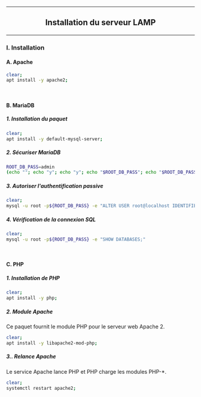 ------------------------------------------------------------------------------------------------------------------------------------------------------------------------------------------------------------------------------------------------------------
## <p align='center'> Installation du serveur LAMP </p>

------------------------------------------------------------------------------------------------------------------------------------------------------------------------------------------------------------------------------------------------------------
### I. Installation
#### A. Apache
```bash
clear;
apt install -y apache2;
```

<br />

#### B. MariaDB
##### 1. Installation du paquet
```bash
clear;
apt install -y default-mysql-server;
```
##### 2. Sécuriser MariaDB
```bash
ROOT_DB_PASS=admin
(echo ""; echo "y"; echo "y"; echo "$ROOT_DB_PASS"; echo "$ROOT_DB_PASS"; echo "y"; echo "y"; echo "y"; echo "y") | mysql_secure_installation | 1>/dev/null;
```
##### 3. Autoriser l'authentification passive
```bash
clear;
mysql -u root -p${ROOT_DB_PASS} -e "ALTER USER root@localhost IDENTIFIED VIA mysql_native_password USING PASSWORD('admin');"
```
##### 4. Vérification de la connexion SQL
```bash
clear;
mysql -u root -p${ROOT_DB_PASS} -e "SHOW DATABASES;"
```

<br />

#### C. PHP
##### 1. Installation de PHP
```bash
clear;
apt install -y php;
```

##### 2. Module Apache
Ce paquet fournit le module PHP pour le serveur web Apache 2.
```bash
clear;
apt install -y libapache2-mod-php;
```

##### 3.. Relance Apache
Le service Apache lance PHP et PHP charge les modules PHP-*.
```bash
clear;
systemctl restart apache2;
```

